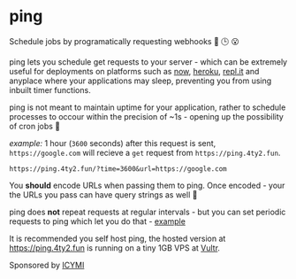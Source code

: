 # ping
Schedule jobs by programatically requesting webhooks 🔗 🕒 😮

ping lets you schedule get requests to your server - which can be extremely useful for deployments on platforms such as [now](https://zeit.co/now), [heroku](https://www.heroku.com), [repl.it](https://repl.it) and anyplace where your applications may sleep, preventing you from using inbuilt timer functions.

ping is not meant to maintain uptime for your application, rather to schedule processes to occour within the precision of ~1s - opening up the possibility of cron jobs 🤖

*example:*
1 hour (`3600` seconds) after this request is sent, `https://google.com` will recieve a `get` request from `https://ping.4ty2.fun`.

```
https://ping.4ty2.fun/?time=3600&url=https://google.com
```

You **should** encode URLs when passing them to ping. Once encoded - your the URLs you pass can have query strings as well 🥳

ping does **not** repeat requests at regular intervals - but you can set periodic requests to ping which let you do that - [example](https://repl.it/@jajoosam/ping-test)


It is recommended you self host ping, the hosted version at https://ping.4ty2.fun is running on a tiny 1GB VPS at [Vultr](https://vultr.com).

Sponsored by [ICYMI](https://icymi.fyi)

